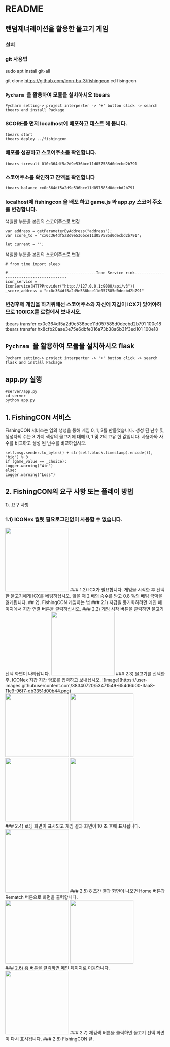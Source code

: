 # README



## 랜덤제너레이션을 활용한 물고기 게임

### 설치
### git 사용법
sudo apt install git-all

git clone https://github.com/icon-bu-3/fishingcon
cd fisingcon

### ```Pycharm ```을 활용하여 모듈을 설치하시오 tbears
```
Pycharm setting-> project interperter -> '+' button click -> search tbears and install Package
```
### SCORE를 먼저 localhost에 배포하고 테스트 해 봅니다.
```
tbears start
tbears deploy ../fishingcon
```
### 배포를 성공하고 스코어주소를 확인합니다.
```
tbears txresult 010c364df5a2d9e536bce11d057585d0decbd2b791
```
### 스코어주소를 확인하고 잔액을 확인합니다
```
tbears balance cx0c364df5a2d9e536bce11d057585d0decbd2b791
```
### localhost에 fishingcon 을 배포 하고 game.js 와 app.py 스코어 주소를 변경합니다.
색칠한 부분을 본인의 스코어주소로 변경 
```
var address = getParameterByAddress("address");
var score_to = "cx0c364df5a2d9e536bce11d057585d0decbd2b791";

let current = '';
```
색칠한 부분을 본인의 스코어주소로 변경
```
# from time import sleep

#---------------------------------------Icon Service rink----------------------------------------
icon_service = IconService(HTTPProvider("http://127.0.0.1:9000/api/v3"))
_score_address = "cx0c364df5a2d9e536bce11d057585d0decbd2b791"
```
### 변경후에 게임을 하기위해선 스코어주소와 자신에 지갑이 ICX가 있어야하므로 100ICX를 로컬에서 보내시오.
tbears transfer cx0c364df5a2d9e536bce11d057585d0decbd2b791 100e18
tbears transfer hx8cfb20aae3e75e6dbfe016a73b38a6b31f3ed101 100e18

## ```Pychram ```을 활용하여 모듈을 설치하시오 flask
```
Pycharm setting-> project interperter -> '+' button click -> search flask and install Package
```
## app.py 실행 
```
#server/app.py
cd server
python app.py 
```

## 1. FishingCON 서비스
FishingCON 서비스는 임의 생성을 통해 게임 0, 1, 2를 만들었습니다. 생성 된 난수 및 생성자의 수는 3 가지 색상의 물고기에 대해 0, 1 및 2의 고유 한 값입니다. 사용자와 사수를 비교하고 생성 된 난수를 비교하십시오.
``` game_value = int.from_bytes(sha3_256(
self.msg.sender.to_bytes() + str(self.block.timestamp).encode()), "big") % 3 
if (game_value == _choice): 
Logger.warning("Win")
else:
Logger.warning("Loss")
```
## 2. FishingCON의 요구 사항 또는 플레이 방법
1). 요구 사항
### 1.1) ICONex 월렛 필요로그인없이 사용할 수 없습니다.
<img width="200" src="https://github.com/icon-bu-3/fishingcon/issues/1#issue-414971133">
### 1.2) ICX가 필요합니다.
게임을 시작한 후 선택한 물고기에게 ICX를 베팅하십시오. 잃을 때 2 배의 승수를 받고 0.8 %의 베팅 금액을 잃게됩니다.
## 2). FishingCON 게임하는 법
### 2.1) 지갑을 동기화하려면 메인 페이지에서 지갑 연결 버튼을 클릭하십시오.
### 2.2) 게임 시작 버튼을 클릭하면 물고기 선택 화면이 나타납니다.
<img width="200" src="hhttps://github.com/icon-bu-3/fishingcon/issues/1#issuecomment-467747158">
### 2.3) 물고기를 선택한 후, ICONex 지갑 지갑 암호를 입력하고 보내십시오.
![image](https://user-images.githubusercontent.com/38340720/53471549-654d6b00-3aa8-11e9-96f7-db3351d00b44.png)
<div>
<img width="200" src="https://github.com/icon-bu-3/fishingcon/issues/1#issuecomment-467747488">
<img width="200" src="https://github.com/icon-bu-3/fishingcon/issues/1#issuecomment-467747868">
<img width="200" src="https://github.com/icon-bu-3/fishingcon/issues/1#issuecomment-467747981">
<img width="200" src="https://github.com/icon-bu-3/fishingcon/issues/1#issuecomment-467748116">
</div>
### 2.4) 로딩 화면이 표시되고 게임 결과 화면이 10 초 후에 표시됩니다.
<img width="200" src="https://github.com/icon-bu-3/fishingcon/issues/1#issuecomment-467751541">
### 2.5) 8 초간 결과 화면이 나오면 Home 버튼과 Rematch 버튼으로 화면을 출력합니다.
<div>
  <img width="200" src="https://github.com/icon-bu-3/fishingcon/issues/1#issuecomment-467748408.jpg">
  <img width="200" src="https://github.com/icon-bu-3/fishingcon/issues/1#issuecomment-467749638.jpg">
  </div>
### 2.6) 홈 버튼을 클릭하면 메인 페이지로 이동합니다.
<img width="200" src="https://github.com/icon-bu-3/fishingcon/issues/1#issuecomment-467748282.jpg">
### 2.7) 재검색 버튼을 클릭하면 물고기 선택 화면이 다시 표시됩니다.
### 2.8) FishingCON 끝.

